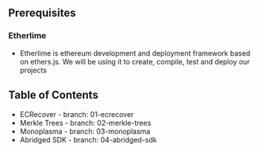 ## Prerequisites
### Etherlime
- Etherlime is ethereum development and deployment framework based on ethers.js. We will be using it to create, compile, test and deploy our projects

## Table of Contents
- ECRecover - branch: 01-ecrecover
- Merkle Trees - branch: 02-merkle-trees
- Monoplasma - branch: 03-monoplasma
- Abridged SDK - branch: 04-abridged-sdk

